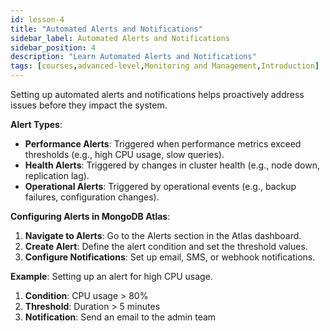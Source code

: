 ```yaml
---
id: lesson-4
title: "Automated Alerts and Notifications"
sidebar_label: Automated Alerts and Notifications
sidebar_position: 4
description: "Learn Automated Alerts and Notifications"
tags: [courses,advanced-level,Monitoring and Management,Introduction]
--- 
```


Setting up automated alerts and notifications helps proactively address issues before they impact the system.

**Alert Types**:
- **Performance Alerts**: Triggered when performance metrics exceed thresholds (e.g., high CPU usage, slow queries).
- **Health Alerts**: Triggered by changes in cluster health (e.g., node down, replication lag).
- **Operational Alerts**: Triggered by operational events (e.g., backup failures, configuration changes).

**Configuring Alerts in MongoDB Atlas**:
1. **Navigate to Alerts**: Go to the Alerts section in the Atlas dashboard.
2. **Create Alert**: Define the alert condition and set the threshold values.
3. **Configure Notifications**: Set up email, SMS, or webhook notifications.

**Example**: Setting up an alert for high CPU usage.
1. **Condition**: CPU usage > 80%
2. **Threshold**: Duration > 5 minutes
3. **Notification**: Send an email to the admin team
 